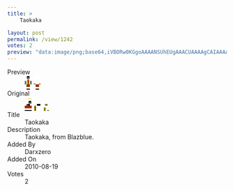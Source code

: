 ```yaml
---
title: >
    Taokaka

layout: post
permalink: /view/1242
votes: 2
preview: "data:image/png;base64,iVBORw0KGgoAAAANSUhEUgAAACUAAAAgCAIAAAAaMSbnAAAABnRSTlMA/wD/AP5AXyvrAAABE0lEQVRIie1W0Q6CMAy8I/yRfpN80/ZN+kvWhwZWSkFUBtF4McSN625rj2YUuaOAiCEz8w7Pw1sfQR8jslJsFZqFzWyps6DHyZ+6ekMCt82kwtcPAElVmtayil4lpVivRg4tGoDmBwA5EyTInK11RhyDhVcBJ/BLVRytd7txYfg5KCLqxuKU3p0CoJ80HGeo1zbUkBSBSPkGcoKumlPZgOO8jbh+OVVpZgDaIJ9A1yGlQhpzPvpAY7+khK4rww3h63c6Ccz5dLhl/US0mcA2suF8ipCjIAlQn3MaltPoKrriAFe/kPMeaO8v+Rzb9XK9h/MOa8KP7md/ve/S487361/P5956o/vgXDse13gWa8L3Pt8DZXV/kk048LsAAAAASUVORK5CYII="
---
```

<dl class="side-by-side">
<dt>Preview</dt>
<dd>
    <img class="preview" src="data:image/png;base64,iVBORw0KGgoAAAANSUhEUgAAACUAAAAgCAIAAAAaMSbnAAAABnRSTlMA/wD/AP5AXyvrAAABE0lEQVRIie1W0Q6CMAy8I/yRfpN80/ZN+kvWhwZWSkFUBtF4McSN625rj2YUuaOAiCEz8w7Pw1sfQR8jslJsFZqFzWyps6DHyZ+6ekMCt82kwtcPAElVmtayil4lpVivRg4tGoDmBwA5EyTInK11RhyDhVcBJ/BLVRytd7txYfg5KCLqxuKU3p0CoJ80HGeo1zbUkBSBSPkGcoKumlPZgOO8jbh+OVVpZgDaIJ9A1yGlQhpzPvpAY7+khK4rww3h63c6Ccz5dLhl/US0mcA2suF8ipCjIAlQn3MaltPoKrriAFe/kPMeaO8v+Rzb9XK9h/MOa8KP7md/ve/S487361/P5956o/vgXDse13gWa8L3Pt8DZXV/kk048LsAAAAASUVORK5CYII=">
</dd>
<dt>Original</dt>
<dd>
    <img class="preview" src="data:image/png;base64,iVBORw0KGgoAAAANSUhEUgAAAEAAAAAgCAYAAACinX6EAAAA3ElEQVR42u2YAQ6EIAwE+6d7LX/yTzVVyVUCikc5BHaTjWKMSce2VohuxIWi3gUAAMC8LLTZK1wDAEoAAACgWwDcWF0AkNtingoA68BnBIAMUCD0takyILVGCYwOYOjPYCj3IdaOvPkioKls+uX5+5JORwAAAAAoC/ipU3JunxjF2/lbmywAAIA9ANkuCwHkbqENkwHh36NxUNmT6HAl4Dv+t/sXAqiVehK0mGYG4IO3boKmJVAjeN8ENQTLJvh6ADUzwLwEMkbTS/+7B6iR9wARB6SO7QC0yICnAFYLSkP2IfZU5gAAAABJRU5ErkJggg==">
</dd>
<dt>Title</dt>
<dd>Taokaka</dd>
<dt>Description</dt>
<dd>Taokaka, from Blazblue.</dd>
<dt>Added By</dt>
<dd>Darxzero</dd>
<dt>Added On</dt>
<dd>2010-08-19</dd>
<dt>Votes</dt>
<dd>2</dd>
</dl>
